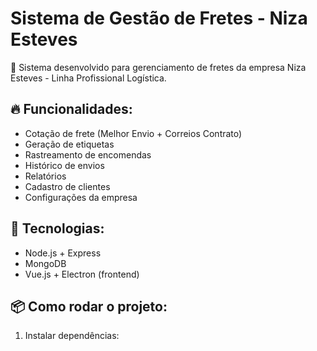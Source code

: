 # Sistema de Gestão de Fretes - Niza Esteves

🚚 Sistema desenvolvido para gerenciamento de fretes da empresa Niza Esteves - Linha Profissional Logística.

## 🔥 Funcionalidades:
- Cotação de frete (Melhor Envio + Correios Contrato)
- Geração de etiquetas
- Rastreamento de encomendas
- Histórico de envios
- Relatórios
- Cadastro de clientes
- Configurações da empresa

## 🚀 Tecnologias:
- Node.js + Express
- MongoDB
- Vue.js + Electron (frontend)

## 📦 Como rodar o projeto:
1. Instalar dependências:
